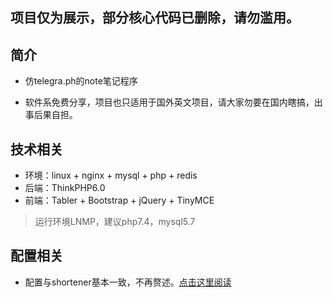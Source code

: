 ## 项目仅为展示，部分核心代码已删除，请勿滥用。



## 简介
* 仿telegra.ph的note笔记程序

* 软件系免费分享，项目也只适用于国外英文项目，请大家勿要在国内瞎搞，出事后果自担。


## 技术相关

* 环境：linux + nginx + mysql + php + redis
* 后端：ThinkPHP6.0
* 前端：Tabler + Bootstrap + jQuery + TinyMCE
> 运行环境LNMP，建议php7.4，mysql5.7 


## 配置相关
* 配置与shortener基本一致，不再赘述。[点击这里阅读](https://github.com/PHPCODE123/shortener)